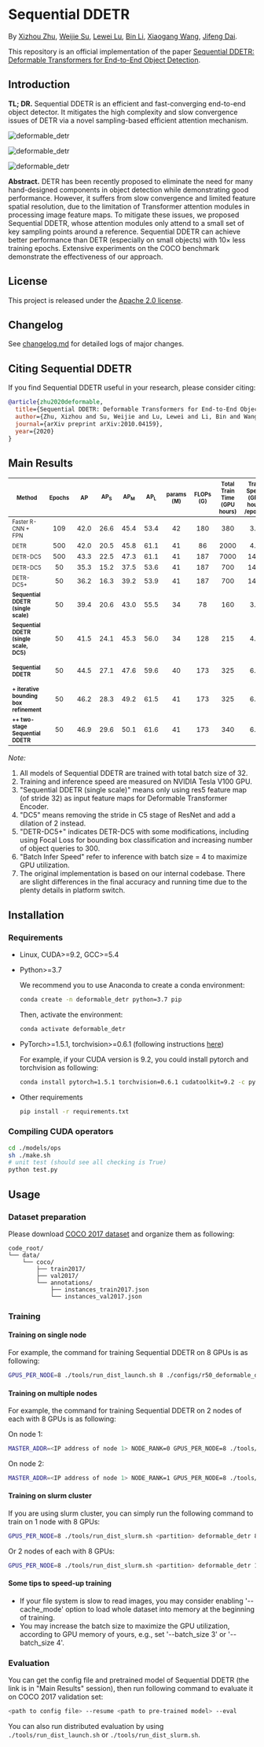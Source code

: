 # Sequential DDETR

By [Xizhou Zhu](https://scholar.google.com/citations?user=02RXI00AAAAJ), [Weijie Su](https://www.weijiesu.com/), [Lewei Lu](https://www.linkedin.com/in/lewei-lu-94015977/), [Bin Li](http://staff.ustc.edu.cn/~binli/), [Xiaogang Wang](http://www.ee.cuhk.edu.hk/~xgwang/), [Jifeng Dai](https://jifengdai.org/).

This repository is an official implementation of the paper [Sequential DDETR: Deformable Transformers for End-to-End Object Detection](https://arxiv.org/abs/2010.04159).

## Introduction

**TL; DR.** Sequential DDETR is an efficient and fast-converging end-to-end object detector. It mitigates the high complexity and slow convergence issues of DETR via a novel sampling-based efficient attention mechanism.

![deformable_detr](./figs/illustration.png)

![deformable_detr](./figs/convergence.png)

![deformable_detr](./figs/attention_module.png)

**Abstract.** DETR has been recently proposed to eliminate the need for many hand-designed components in object detection while demonstrating good performance. However, it suffers from slow convergence and limited feature spatial resolution, due to the limitation of Transformer attention modules in processing image feature maps. To mitigate these issues, we proposed Sequential DDETR, whose attention modules only attend to a small set of key sampling points around a reference. Sequential DDETR can achieve better performance than DETR (especially on small objects) with 10× less training epochs. Extensive experiments on the COCO benchmark demonstrate the effectiveness of our approach.

## License

This project is released under the [Apache 2.0 license](./LICENSE).

## Changelog

See [changelog.md](./docs/changelog.md) for detailed logs of major changes.

## Citing Sequential DDETR

If you find Sequential DDETR useful in your research, please consider citing:

```bibtex
@article{zhu2020deformable,
  title={Sequential DDETR: Deformable Transformers for End-to-End Object Detection},
  author={Zhu, Xizhou and Su, Weijie and Lu, Lewei and Li, Bin and Wang, Xiaogang and Dai, Jifeng},
  journal={arXiv preprint arXiv:2010.04159},
  year={2020}
}
```

## Main Results

| <sub><sub>Method</sub></sub>                                      | <sub><sub>Epochs</sub></sub> | <sub><sub>AP</sub></sub> | <sub><sub>AP<sub>S</sub></sub></sub> | <sub><sub>AP<sub>M</sub></sub></sub> | <sub><sub>AP<sub>L</sub></sub></sub> | <sub><sub>params<br>(M)</sub></sub> | <sub><sub>FLOPs<br>(G)</sub></sub> | <sub><sub>Total<br>Train<br>Time<br>(GPU<br/>hours)</sub></sub> | <sub><sub>Train<br/>Speed<br>(GPU<br/>hours<br/>/epoch)</sub></sub> | <sub><sub>Infer<br/>Speed<br/>(FPS)</sub></sub> | <sub><sub>Batch<br/>Infer<br/>Speed<br>(FPS)</sub></sub> | <sub><sub>URL</sub></sub>                                                                                                                                                                                                                                                                               |
| ----------------------------------------------------------------- | :--------------------------: | :----------------------: | :----------------------------------: | :----------------------------------: | :----------------------------------: | :---------------------------------: | :--------------------------------: | :-------------------------------------------------------------: | :-----------------------------------------------------------------: | :---------------------------------------------: | -------------------------------------------------------- | ------------------------------------------------------------------------------------------------------------------------------------------------------------------------------------------------------------------------------------------------------------------------------------------------------- |
| <sub><sub>Faster R-CNN + FPN</sub></sub>                          |        <sub>109</sub>        |     <sub>42.0</sub>      |           <sub>26.6</sub>            |           <sub>45.4</sub>            |           <sub>53.4</sub>            |            <sub>42</sub>            |           <sub>180</sub>           |                         <sub>380</sub>                          |                           <sub>3.5</sub>                            |                 <sub>25.6</sub>                 | <sub>28.0</sub>                                          | <sub>-</sub>                                                                                                                                                                                                                                                                                            |
| <sub><sub>DETR</sub></sub>                                        |        <sub>500</sub>        |     <sub>42.0</sub>      |           <sub>20.5</sub>            |           <sub>45.8</sub>            |           <sub>61.1</sub>            |            <sub>41</sub>            |           <sub>86</sub>            |                         <sub>2000</sub>                         |                           <sub>4.0</sub>                            |                 <sub>27.0</sub>                 | <sub>38.3</sub>                                          | <sub>-</sub>                                                                                                                                                                                                                                                                                            |
| <sub><sub>DETR-DC5</sub></sub>                                    |        <sub>500</sub>        |     <sub>43.3</sub>      |           <sub>22.5</sub>            |           <sub>47.3</sub>            |           <sub>61.1</sub>            |            <sub>41</sub>            |           <sub>187</sub>           |                         <sub>7000</sub>                         |                           <sub>14.0</sub>                           |                 <sub>11.4</sub>                 | <sub>12.4</sub>                                          | <sub>-</sub>                                                                                                                                                                                                                                                                                            |
| <sub><sub>DETR-DC5</sub></sub>                                    |        <sub>50</sub>         |     <sub>35.3</sub>      |           <sub>15.2</sub>            |           <sub>37.5</sub>            |           <sub>53.6</sub>            |            <sub>41</sub>            |           <sub>187</sub>           |                         <sub>700</sub>                          |                           <sub>14.0</sub>                           |                 <sub>11.4</sub>                 | <sub>12.4</sub>                                          | <sub>-</sub>                                                                                                                                                                                                                                                                                            |
| <sub><sub>DETR-DC5+</sub></sub>                                   |        <sub>50</sub>         |     <sub>36.2</sub>      |           <sub>16.3</sub>            |           <sub>39.2</sub>            |           <sub>53.9</sub>            |            <sub>41</sub>            |           <sub>187</sub>           |                         <sub>700</sub>                          |                           <sub>14.0</sub>                           |                 <sub>11.4</sub>                 | <sub>12.4</sub>                                          | <sub>-</sub>                                                                                                                                                                                                                                                                                            |
| **<sub><sub>Sequential DDETR<br>(single scale)</sub></sub>**      |        <sub>50</sub>         |     <sub>39.4</sub>      |           <sub>20.6</sub>            |           <sub>43.0</sub>            |           <sub>55.5</sub>            |            <sub>34</sub>            |           <sub>78</sub>            |                         <sub>160</sub>                          |                           <sub>3.2</sub>                            |                 <sub>27.0</sub>                 | <sub>42.4</sub>                                          | <sub>[config](./configs/r50_deformable_detr_single_scale.sh)<br/>[log](https://drive.google.com/file/d/1n3ZnZ-UAqmTUR4AZoM4qQntIDn6qCZx4/view?usp=sharing)<br/>[model](https://drive.google.com/file/d/1WEjQ9_FgfI5sw5OZZ4ix-OKk-IJ_-SDU/view?usp=sharing)</sub>                                        |
| **<sub><sub>Sequential DDETR<br>(single scale, DC5)</sub></sub>** |        <sub>50</sub>         |     <sub>41.5</sub>      |           <sub>24.1</sub>            |           <sub>45.3</sub>            |           <sub>56.0</sub>            |            <sub>34</sub>            |           <sub>128</sub>           |                         <sub>215</sub>                          |                           <sub>4.3</sub>                            |                 <sub>22.1</sub>                 | <sub>29.4</sub>                                          | <sub>[config](./configs/r50_deformable_detr_single_scale_dc5.sh)<br/>[log](https://drive.google.com/file/d/1-UfTp2q4GIkJjsaMRIkQxa5k5vn8_n-B/view?usp=sharing)<br/>[model](https://drive.google.com/file/d/1m_TgMjzH7D44fbA-c_jiBZ-xf-odxGdk/view?usp=sharing)</sub>                                    |
| **<sub><sub>Sequential DDETR</sub></sub>**                        |        <sub>50</sub>         |     <sub>44.5</sub>      |           <sub>27.1</sub>            |           <sub>47.6</sub>            |           <sub>59.6</sub>            |            <sub>40</sub>            |           <sub>173</sub>           |                         <sub>325</sub>                          |                           <sub>6.5</sub>                            |                 <sub>15.0</sub>                 | <sub>19.4</sub>                                          | <sub>[config](./configs/r50_deformable_detr.sh)<br/>[log](https://drive.google.com/file/d/18YSLshFjc_erOLfFC-hHu4MX4iyz1Dqr/view?usp=sharing)<br/>[model](https://drive.google.com/file/d/1nDWZWHuRwtwGden77NLM9JoWe-YisJnA/view?usp=sharing)</sub>                                                     |
| **<sub><sub>+ iterative bounding box refinement</sub></sub>**     |        <sub>50</sub>         |     <sub>46.2</sub>      |           <sub>28.3</sub>            |           <sub>49.2</sub>            |           <sub>61.5</sub>            |            <sub>41</sub>            |           <sub>173</sub>           |                         <sub>325</sub>                          |                           <sub>6.5</sub>                            |                 <sub>15.0</sub>                 | <sub>19.4</sub>                                          | <sub>[config](./configs/r50_deformable_detr_plus_iterative_bbox_refinement.sh)<br/>[log](https://drive.google.com/file/d/1DFNloITi1SFBWjYzvVEAI75ndwmGM1Uj/view?usp=sharing)<br/>[model](https://drive.google.com/file/d/1JYKyRYzUH7uo9eVfDaVCiaIGZb5YTCuI/view?usp=sharing)</sub>                      |
| **<sub><sub>++ two-stage Sequential DDETR</sub></sub>**           |        <sub>50</sub>         |     <sub>46.9</sub>      |           <sub>29.6</sub>            |           <sub>50.1</sub>            |           <sub>61.6</sub>            |            <sub>41</sub>            |           <sub>173</sub>           |                         <sub>340</sub>                          |                           <sub>6.8</sub>                            |                 <sub>14.5</sub>                 | <sub>18.8</sub>                                          | <sub>[config](./configs/r50_deformable_detr_plus_iterative_bbox_refinement_plus_plus_two_stage.sh)<br/>[log](https://drive.google.com/file/d/1ozi0wbv5-Sc5TbWt1jAuXco72vEfEtbY/view?usp=sharing) <br/>[model](https://drive.google.com/file/d/15I03A7hNTpwuLNdfuEmW9_taZMNVssEp/view?usp=sharing)</sub> |

_Note:_

1. All models of Sequential DDETR are trained with total batch size of 32.
2. Training and inference speed are measured on NVIDIA Tesla V100 GPU.
3. "Sequential DDETR (single scale)" means only using res5 feature map (of stride 32) as input feature maps for Deformable Transformer Encoder.
4. "DC5" means removing the stride in C5 stage of ResNet and add a dilation of 2 instead.
5. "DETR-DC5+" indicates DETR-DC5 with some modifications, including using Focal Loss for bounding box classification and increasing number of object queries to 300.
6. "Batch Infer Speed" refer to inference with batch size = 4 to maximize GPU utilization.
7. The original implementation is based on our internal codebase. There are slight differences in the final accuracy and running time due to the plenty details in platform switch.

## Installation

### Requirements

- Linux, CUDA>=9.2, GCC>=5.4
- Python>=3.7

  We recommend you to use Anaconda to create a conda environment:

  ```bash
  conda create -n deformable_detr python=3.7 pip
  ```

  Then, activate the environment:

  ```bash
  conda activate deformable_detr
  ```

- PyTorch>=1.5.1, torchvision>=0.6.1 (following instructions [here](https://pytorch.org/))

  For example, if your CUDA version is 9.2, you could install pytorch and torchvision as following:

  ```bash
  conda install pytorch=1.5.1 torchvision=0.6.1 cudatoolkit=9.2 -c pytorch
  ```

- Other requirements
  ```bash
  pip install -r requirements.txt
  ```

### Compiling CUDA operators

```bash
cd ./models/ops
sh ./make.sh
# unit test (should see all checking is True)
python test.py
```

## Usage

### Dataset preparation

Please download [COCO 2017 dataset](https://cocodataset.org/) and organize them as following:

```
code_root/
└── data/
    └── coco/
        ├── train2017/
        ├── val2017/
        └── annotations/
        	├── instances_train2017.json
        	└── instances_val2017.json
```

### Training

#### Training on single node

For example, the command for training Sequential DDETR on 8 GPUs is as following:

```bash
GPUS_PER_NODE=8 ./tools/run_dist_launch.sh 8 ./configs/r50_deformable_detr.sh
```

#### Training on multiple nodes

For example, the command for training Sequential DDETR on 2 nodes of each with 8 GPUs is as following:

On node 1:

```bash
MASTER_ADDR=<IP address of node 1> NODE_RANK=0 GPUS_PER_NODE=8 ./tools/run_dist_launch.sh 16 ./configs/r50_deformable_detr.sh
```

On node 2:

```bash
MASTER_ADDR=<IP address of node 1> NODE_RANK=1 GPUS_PER_NODE=8 ./tools/run_dist_launch.sh 16 ./configs/r50_deformable_detr.sh
```

#### Training on slurm cluster

If you are using slurm cluster, you can simply run the following command to train on 1 node with 8 GPUs:

```bash
GPUS_PER_NODE=8 ./tools/run_dist_slurm.sh <partition> deformable_detr 8 configs/r50_deformable_detr.sh
```

Or 2 nodes of each with 8 GPUs:

```bash
GPUS_PER_NODE=8 ./tools/run_dist_slurm.sh <partition> deformable_detr 16 configs/r50_deformable_detr.sh
```

#### Some tips to speed-up training

- If your file system is slow to read images, you may consider enabling '--cache_mode' option to load whole dataset into memory at the beginning of training.
- You may increase the batch size to maximize the GPU utilization, according to GPU memory of yours, e.g., set '--batch_size 3' or '--batch_size 4'.

### Evaluation

You can get the config file and pretrained model of Sequential DDETR (the link is in "Main Results" session), then run following command to evaluate it on COCO 2017 validation set:

```bash
<path to config file> --resume <path to pre-trained model> --eval
```

You can also run distributed evaluation by using `./tools/run_dist_launch.sh` or `./tools/run_dist_slurm.sh`.
